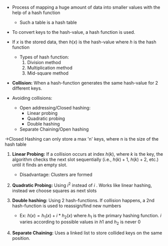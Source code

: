 - Process of mapping a huge amount of data into smaller values with the help of a hash function
	- Such a table is a hash table
- To convert keys to the hash-value, a hash function is used.
- If $x$ is the stored data, then $h(x)$ is the hash-value where $h$ is the hash function
	- Types of hash function:
		1. Division method
		2. Multiplication method
		3. Mid-square method

- **Collision:** When a hash-function generates the same hash-value for 2 different keys.
- Avoiding collisions:
	- Open addressing/Closed hashing:
		- Linear probing
		- Quadratic probing
		- Double hashing
	- Separate Chaining/Open hashing

->Closed Hashing can only store a max 'n' keys, where n is the size of the hash table

1. **Linear Probing:** If a collision occurs at index $h(k)$, where $k$ is the key, the algorithm checks the next slot sequentially (i.e., $h(k) + 1$, $h(k) + 2$, etc.) until it finds an empty slot.
	- Disadvantage: Clusters are formed
2. **Quadratic Probing:** Using $i^2$ instead of $i$ . Works like linear hashing, instead we choose squares as next slots
3. **Double hashing:** Using 2 hash-functions. If collision happens, a 2nd hash-function is used to reassign/find new numbers
	- Ex:
		$h(x) = h_1(x) + i*h_2(x)$ where $h_1$ is the primary hashing function. $i$ varies according to possible values in $h1$ and $h_2$ is never 0

1. **Separate Chaining:** Uses a linked list to store collided keys on the same position.